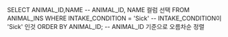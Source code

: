SELECT ANIMAL_ID,NAME -- ANIMAL_ID, NAME 컬럼 선택
    FROM ANIMAL_INS
    WHERE INTAKE_CONDITION = 'Sick' -- INTAKE_CONDITION이 'Sick' 인것
    ORDER BY ANIMAL_ID; -- ANIMAL_ID 기준으로 오름차순 정렬